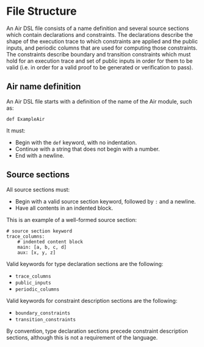 # File Structure

An Air DSL file consists of a name definition and several source sections which contain declarations and constraints. The declarations describe the shape of the execution trace to which constraints are applied and the public inputs, and periodic columns that are used for computing those constraints. The constraints describe boundary and transition constraints which must hold for an execution trace and set of public inputs in order for them to be valid (i.e. in order for a valid proof to be generated or verification to pass).

## Air name definition

An Air DSL file starts with a definition of the name of the Air module, such as:

```
def ExampleAir
```

It must:

- Begin with the `def` keyword, with no indentation.
- Continue with a string that does not begin with a number.
- End with a newline.

## Source sections

All source sections must:

- Begin with a valid source section keyword, followed by `:` and a newline.
- Have all contents in an indented block.

This is an example of a well-formed source section:

```
# source section keyword
trace_columns:
    # indented content block
    main: [a, b, c, d]
    aux: [x, y, z]
```

Valid keywords for type declaration sections are the following:

- `trace_columns`
- `public_inputs`
- `periodic_columns`

Valid keywords for constraint description sections are the following:

- `boundary_constraints`
- `transition_constraints`

By convention, type declaration sections precede constraint description sections, although this is not a requirement of the language.

